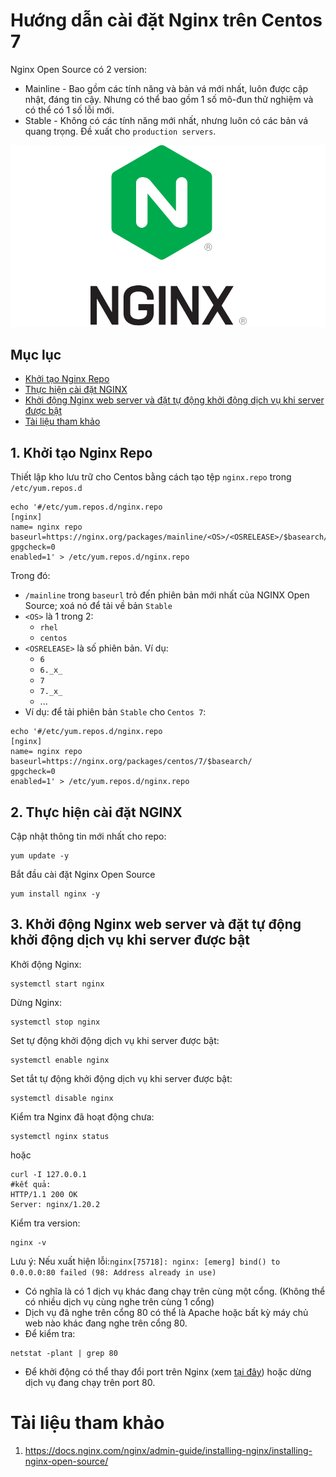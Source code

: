 <h1> Hướng dẫn cài đặt Nginx trên Centos 7 </h1>

Nginx Open Source có 2 version:
- Mainline - Bao gồm các tính năng và bản vá mới nhất, luôn được cập nhật, đáng tin cậy. Nhưng có thể bao gồm 1 số mô-đun thử nghiệm và có thể có 1 số lỗi mới.
- Stable - Không có các tính năng mới nhất, nhưng luôn có các bản vá quang trọng. Đề xuất cho `production servers`.

![](./image/NGINX-logo.png)

<h2>Mục lục</h2>

- [Khởi tạo Nginx Repo](#1-khởi-tạo-nginx-repo)
- [Thực hiện cài đặt NGINX](#2-thực-hiện-cài-đặt-nginx)
- [Khởi động Nginx web server và đặt tự động khởi động dịch vụ khi server được bật](#3-khởi-động-nginx-web-server-và-đặt-tự-động-khởi-động-dịch-vụ-khi-server-được-bật)
- [Tài liệu tham khảo](#tài-liệu-tham-khảo)

## 1. Khởi tạo Nginx Repo
Thiết lập kho lưu trữ cho Centos bằng cách tạo tệp `nginx.repo` trong `/etc/yum.repos.d`

```
echo '#/etc/yum.repos.d/nginx.repo
[nginx]
name= nginx repo
baseurl=https://nginx.org/packages/mainline/<OS>/<OSRELEASE>/$basearch/
gpgcheck=0
enabled=1' > /etc/yum.repos.d/nginx.repo
```

Trong đó:
- `/mainline` trong `baseurl` trỏ đến phiên bản mới nhất của NGINX Open Source; xoá nó để tải về bản `Stable`
- `<OS>` là 1 trong 2:
  - `rhel`
  - `centos`
- `<OSRELEASE>` là số phiên bản. Ví dụ:
  - `6`
  - `6._x_`
  - `7`
  - `7._x_`
  - ...
- Ví dụ: để tải phiên bản `Stable` cho `Centos 7`:
```
echo '#/etc/yum.repos.d/nginx.repo
[nginx]
name= nginx repo
baseurl=https://nginx.org/packages/centos/7/$basearch/
gpgcheck=0
enabled=1' > /etc/yum.repos.d/nginx.repo
```

## 2. Thực hiện cài đặt NGINX

Cập nhật thông tin mới nhất cho repo:
```
yum update -y
```

Bắt đầu cài đặt Nginx Open Source
```
yum install nginx -y
```
## 3. Khởi động Nginx web server và đặt tự động khởi động dịch vụ khi server được bật

Khởi động Nginx:
```
systemctl start nginx
```

Dừng Nginx:
```
systemctl stop nginx
```
Set tự động khởi động dịch vụ khi server được bật:
```
systemctl enable nginx
```
Set tắt tự động khởi động dịch vụ khi server được bật:
```
systemctl disable nginx
```

Kiểm tra Nginx đã hoạt động chưa:
```
systemctl nginx status
```
hoặc
```
curl -I 127.0.0.1
#kết quả:
HTTP/1.1 200 OK
Server: nginx/1.20.2
```
Kiểm tra version:
```
nginx -v
```

Lưu ý: Nếu xuất hiện lỗi:`nginx[75718]: nginx: [emerg] bind() to 0.0.0.0:80 failed (98: Address already in use)
`
- Có nghĩa là có 1 dịch vụ khác đang chạy trên cùng một cổng. (Không thể có nhiều dịch vụ cùng nghe trên cùng 1 cổng)
- Dịch vụ đã nghe trên cổng 80 có thể là Apache hoặc bất kỳ máy chủ web nào khác đang nghe trên cổng 80.
- Để kiểm tra:
```
netstat -plant | grep 80
```
- Để khởi động có thể thay đổi port trên Nginx (xem [tại đây](Cau-hinh-port.md)) hoặc dừng dịch vụ đang chạy trên port 80.

# Tài liệu tham khảo

1. https://docs.nginx.com/nginx/admin-guide/installing-nginx/installing-nginx-open-source/